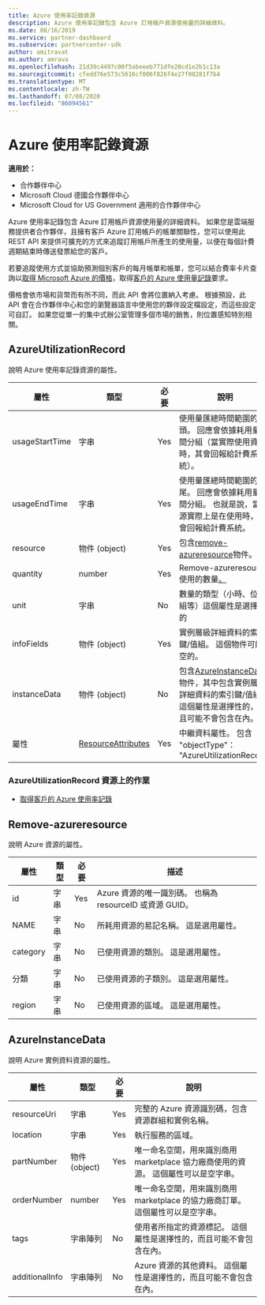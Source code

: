 ```yaml
---
title: Azure 使用率記錄資源
description: Azure 使用率記錄包含 Azure 訂用帳戶資源使用量的詳細資料。
ms.date: 08/16/2019
ms.service: partner-dashboard
ms.subservice: partnercenter-sdk
author: amitravat
ms.author: amrava
ms.openlocfilehash: 21d39c4497c00f5abeeeb771dfe20cd1e2b1c13a
ms.sourcegitcommit: cfedd76e573c5616cf006f826f4e27f08281f7b4
ms.translationtype: MT
ms.contentlocale: zh-TW
ms.lasthandoff: 07/08/2020
ms.locfileid: "86094561"
---
```

# <a name="azure-utilization-record-resources"></a>Azure 使用率記錄資源

**適用於：**

- 合作夥伴中心
- Microsoft Cloud 德國合作夥伴中心
- Microsoft Cloud for US Government 適用的合作夥伴中心

Azure 使用率記錄包含 Azure 訂用帳戶資源使用量的詳細資料。 如果您是雲端服務提供者合作夥伴，且擁有客戶 Azure 訂用帳戶的帳單關聯性，您可以使用此 REST API 來提供可擴充的方式來追蹤訂用帳戶所產生的使用量，以便在每個計費週期結束時傳送發票給您的客戶。

若要追蹤使用方式並協助預測個別客戶的每月帳單和帳單，您可以結合費率卡片查詢以[取得 Microsoft Azure 的價格](get-prices-for-microsoft-azure.md)，取得[客戶的 Azure 使用量記錄](get-a-customer-s-utilization-record-for-azure.md)要求。

價格會依市場和貨幣而有所不同，而此 API 會將位置納入考慮。 根據預設，此 API 會在合作夥伴中心和您的瀏覽器語言中使用您的夥伴設定檔設定，而這些設定可自訂。 如果您從單一的集中式辦公室管理多個市場的銷售，則位置感知特別相關。

## <a name="azureutilizationrecord"></a>AzureUtilizationRecord

說明 Azure 使用率記錄資源的屬性。

| 屬性       | 類型                                      | 必要 | 說明                                                                                                                                                                             |
|----------------|-------------------------------------------|----------|-----------------------------------------------------------------------------------------------------------------------------------------------------------------------------------------|
| usageStartTime | 字串                                    | Yes      | 使用量匯總時間範圍的開頭。 回應會依據耗用量時間分組（當實際使用資源時，其會回報給計費系統）。 |
| usageEndTime   | 字串                                    | Yes      | 使用量匯總時間範圍的結尾。 回應會依據耗用量時間分組。 也就是說，當資源實際上是在使用時，它會回報給計費系統。   |
| resource       | 物件 (object)                                    | Yes      | 包含[remove-azureresource](#azureresource)物件。                                                                                                                                     |
| quantity       | number                                    | Yes      | Remove-azureresource 使用的數量[。](#azureresource)                                                                                                                           |
| unit           | 字串                                    | No       | 數量的類型（小時、位元組等）這個屬性是選擇性的                                                                                                                     |
| infoFields     | 物件 (object)                                    | Yes      | 實例層級詳細資料的索引鍵/值組。 這個物件可能是空的。                                                                                                                    |
| instanceData   | 物件 (object)                                    | No       | 包含[AzureInstanceData](#azureinstancedata)物件，其中包含實例層級詳細資料的索引鍵/值組。 這個屬性是選擇性的，而且可能不會包含在內。                  |
| 屬性     | [ResourceAttributes](utility-resources.md#resourceattributes) | Yes      | 中繼資料屬性。 包含 "objectType"： "AzureUtilizationRecord"                                                                                                                |

### <a name="operations-on-the-azureutilizationrecord-resource"></a>AzureUtilizationRecord 資源上的作業

- [取得客戶的 Azure 使用率記錄](get-a-customer-s-utilization-record-for-azure.md)

## <a name="azureresource"></a>Remove-azureresource

說明 Azure 資源的屬性。

| 屬性    | 類型   | 必要 | 描述                                                                         |
|-------------|--------|----------|-------------------------------------------------------------------------------------|
| id          | 字串 | Yes      | Azure 資源的唯一識別碼。 也稱為 resourceID 或資源 GUID。 |
| NAME        | 字串 | No       | 所耗用資源的易記名稱。 這是選用屬性。            |
| category    | 字串 | No       | 已使用資源的類別。 這是選用屬性。                   |
| 分類 | 字串 | No       | 已使用資源的子類別。 這是選用屬性。               |
| region      | 字串 | No       | 已使用資源的區域。 這是選用屬性。                     |

## <a name="azureinstancedata"></a>AzureInstanceData

說明 Azure 實例資料資源的屬性。

| 屬性       | 類型             | 必要 | 說明                                                                                                        |
|----------------|------------------|----------|--------------------------------------------------------------------------------------------------------------------|
| resourceUri    | 字串           | Yes      | 完整的 Azure 資源識別碼，包含資源群組和實例名稱。                   |
| location       | 字串           | Yes      | 執行服務的區域。                                                                               |
| partNumber     | 物件 (object)           | Yes      | 唯一命名空間，用來識別商用 marketplace 協力廠商使用的資源。 這個屬性可以是空字串。 |
| orderNumber    | number           | Yes      | 唯一命名空間，用來識別商用 marketplace 的協力廠商訂單。 這個屬性可以是空字串。          |
| tags           | 字串陣列 | No       | 使用者所指定的資源標記。 這個屬性是選擇性的，而且可能不會包含在內。                            |
| additionalInfo | 字串陣列 | No       | Azure 資源的其他資料。 這個屬性是選擇性的，而且可能不會包含在內。                          |